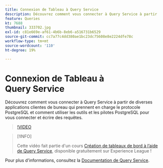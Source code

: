 ```yaml
---
title: Connexion de Tableau à Query Service
description: Découvrez comment vous connecter à Query Service à partir de diverses applications clientes de bureau qui prennent en charge le protocole PostgreSQL et comment utiliser les outils et les pilotes PostgreSQL pour vous connecter et écrire des requêtes.
feature: Queries
kt: 7688
thumbnail: 333702.jpg
exl-id: c81e669e-af61-4b6b-8eb6-a516731b6529
source-git-commit: cc7a77c4dd380ae1bc23dc75608e8e2224dfe78c
workflow-type: tm+mt
source-wordcount: '110'
ht-degree: 19%

---
```


# Connexion de Tableau à Query Service

Découvrez comment vous connecter à Query Service à partir de diverses applications clientes de bureau qui prennent en charge le protocole PostgreSQL et comment utiliser les outils et les pilotes PostgreSQL pour vous connecter et écrire des requêtes.

>[!VIDEO](https://video.tv.adobe.com/v/333702?quality=12&learn=on)

>[!INFO]
>
> Cette vidéo fait partie d&#39;un cours [Création de tableaux de bord à l’aide de Query Service](https://experienceleague.adobe.com/?recommended=ExperiencePlatform-D-1-2021.1.qsvc.dash), disponible gratuitement sur Experience League !

Pour plus d’informations, consultez la [Documentation de Query Service](https://experienceleague.adobe.com/docs/experience-platform/query/home.html?lang=fr).
